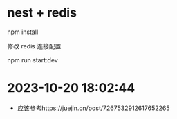 # nest + redis 

npm install

修改 redis 连接配置

npm run start:dev

# 2023-10-20 18:02:44
- 应该参考https://juejin.cn/post/7267532912617652265